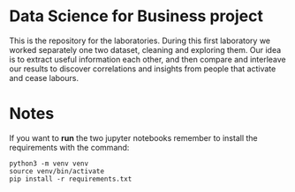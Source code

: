 # Data Science for Business project
This is the repository for the laboratories.
During this first laboratory we worked separately one two dataset, cleaning and exploring them.
Our idea is to extract useful information each other, and then compare and interleave our results to discover correlations and insights from people that activate and cease labours.

# Notes
If you want to **run** the two jupyter notebooks remember to install the requirements with the command:
```
python3 -m venv venv
source venv/bin/activate
pip install -r requirements.txt
```